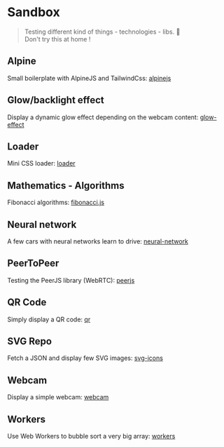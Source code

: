 # Sandbox
> Testing different kind of things - technologies - libs. :space_invader:  
> Don't try this at home !



## Alpine
Small boilerplate with AlpineJS and TailwindCss: [alpinejs](alpinejs)


## Glow/backlight effect
Display a dynamic glow effect depending on the webcam content: [glow-effect](glow-effect)


## Loader
Mini CSS loader: [loader](loader)


## Mathematics - Algorithms
Fibonacci algorithms: [fibonacci.js](mathematics/fibonacci.js)


## Neural network
A few cars with neural networks learn to drive: [neural-network](neural-network)


## PeerToPeer
Testing the PeerJS library (WebRTC): [peerjs](peerjs)


## QR Code
Simply display a QR code: [qr](qr)


## SVG Repo
Fetch a JSON and display few SVG images: [svg-icons](svg-icons)


## Webcam
Display a simple webcam: [webcam](webcam)


## Workers
Use Web Workers to bubble sort a very big array: [workers](workers)

